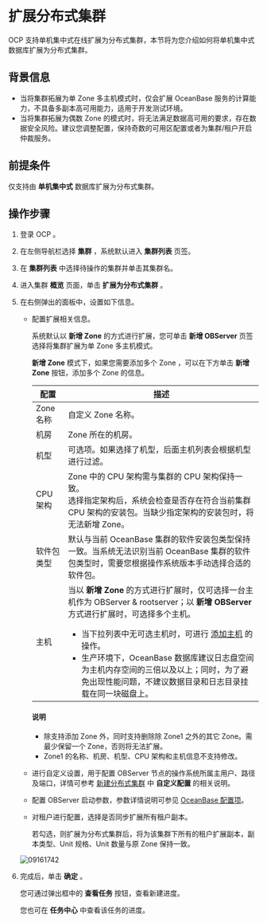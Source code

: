 # 扩展分布式集群

OCP 支持单机集中式在线扩展为分布式集群，本节将为您介绍如何将单机集中式数据库扩展为分布式集群。

## 背景信息

* 当将集群拓展为单 Zone 多主机模式时，仅会扩展 OceanBase 服务的计算能力，不具备多副本高可用能力，适用于开发测试环境。
* 当将集群拓展为偶数 Zone 的模式时，将无法满足数据高可用的要求，存在数据安全风险。建议您调整配置，保持奇数的可用区配置或者为集群/租户开启仲裁服务。

## 前提条件

仅支持由 **单机集中式** 数据库扩展为分布式集群。

## 操作步骤

1. 登录 OCP 。

2. 在左侧导航栏选择 **集群** ，系统默认进入 **集群列表** 页签。

3. 在 **集群列表** 中选择待操作的集群并单击其集群名。

4. 进入集群 **概览** 页面，单击 **扩展为分布式集群** 。

5. 在右侧弹出的面板中，设置如下信息。

    * 配置扩展相关信息。

        系统默认以 **新增 Zone** 的方式进行扩展，您可单击 **新增 OBServer** 页签选择将集群扩展为单 Zone 多主机模式。

        **新增 Zone** 模式下，如果您需要添加多个 Zone ，可以在下方单击 **新增 Zone** 按钮，添加多个 Zone 的信息。

        | **配置**  |   **描述**    |
        |---------|-------|
        | Zone 名称 | 自定义 Zone 名称。    |
        | 机房      | Zone 所在的机房。     |
        | 机型      | 可选项。如果选择了机型，后面主机列表会根据机型进行过滤。   |
        | CPU 架构  | Zone 中的 CPU 架构需与集群的 CPU 架构保持一致。<br>选择指定架构后，系统会检查是否存在符合当前集群 CPU 架构的安装包。当缺少指定架构的安装包时，将无法新增 Zone。   |
        | 软件包类型  |  默认与当前 OceanBase 集群的软件安装包类型保持一致。当系统无法识别当前 OceanBase 集群的软件包类型时，需要您根据操作系统版本手动选择合适的软件包。 |
        | 主机      | 当以 **新增 Zone** 的方式进行扩展时，仅可选择一台主机作为 OBServer & rootserver；以 **新增 OBServer** 方式进行扩展时，可选择多个主机。<ul><li>当下拉列表中无可选主机时，可进行 [添加主机](../../850.host-features/200.add-a-host.md) 的操作。</li><li>生产环境下，OceanBase 数据库建议日志盘空间为主机内存空间的三倍以及以上；同时，为了避免出现性能问题，不建议数据目录和日志目录挂载在同一块磁盘上。</li></ul> |

        <main id="notice" type='explain'>
        <h4>说明</h4>
        <p><ul><li>除支持添加 Zone 外，同时支持删除除 Zone1 之外的其它 Zone。需最少保留一个 Zone，否则将无法扩展。</li><li>Zone1 的名称、机房、机型、CPU 架构和主机信息不支持修改。</li></ul></p>
        </main>

    * 进行自定义设置，用于配置 OBServer 节点的操作系统所属主用户、路径及端口，详情可参考 [新建分布式集群](../200.create-a-cluster/100.create-a-distributed-cluster.md) 中 **自定义配置** 的相关说明。

    * 配置 OBServer 启动参数，参数详情说明可参见 [OceanBase 配置项](https://www.oceanbase.com/docs/common-oceanbase-database-cn-1000000000218691)。

    * 对租户进行配置，选择是否同步扩展所有租户副本。

        若勾选，则扩展为分布式集群后，将为该集群下所有的租户扩展副本，副本类型、Unit 规格、Unit 数量与原 Zone 保持一致。

   ![09161742](https://obbusiness-private.oss-cn-shanghai.aliyuncs.com/doc/img/ocp/432/%E6%89%A9%E5%B1%95%E4%B8%BA%E5%88%86%E5%B8%83%E5%BC%8F%E9%9B%86%E7%BE%A4.png)

6. 完成后，单击 **确定** 。

   您可通过弹出框中的 **查看任务** 按钮，查看新建进度。

   您也可在 **任务中心** 中查看该任务的进度。
